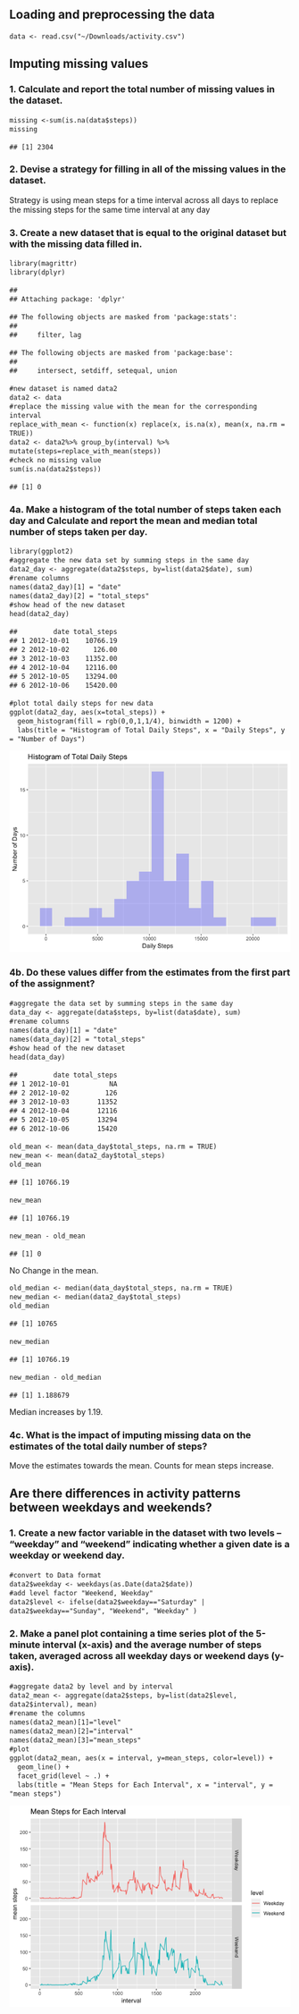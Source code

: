 Loading and preprocessing the data
----------------------------------

    data <- read.csv("~/Downloads/activity.csv")

Imputing missing values
-----------------------

### 1. Calculate and report the total number of missing values in the dataset.

    missing <-sum(is.na(data$steps))
    missing

    ## [1] 2304

### 2. Devise a strategy for filling in all of the missing values in the dataset.

Strategy is using mean steps for a time interval across all days to
replace the missing steps for the same time interval at any day

### 3. Create a new dataset that is equal to the original dataset but with the missing data filled in.

    library(magrittr)
    library(dplyr)

    ## 
    ## Attaching package: 'dplyr'

    ## The following objects are masked from 'package:stats':
    ## 
    ##     filter, lag

    ## The following objects are masked from 'package:base':
    ## 
    ##     intersect, setdiff, setequal, union

    #new dataset is named data2
    data2 <- data
    #replace the missing value with the mean for the corresponding interval
    replace_with_mean <- function(x) replace(x, is.na(x), mean(x, na.rm = TRUE))
    data2 <- data2%>% group_by(interval) %>% mutate(steps=replace_with_mean(steps))
    #check no missing value
    sum(is.na(data2$steps))

    ## [1] 0

### 4a. Make a histogram of the total number of steps taken each day and Calculate and report the mean and median total number of steps taken per day.

    library(ggplot2)
    #aggregate the new data set by summing steps in the same day
    data2_day <- aggregate(data2$steps, by=list(data2$date), sum)
    #rename columns
    names(data2_day)[1] = "date"
    names(data2_day)[2] = "total_steps"
    #show head of the new dataset
    head(data2_day)

    ##         date total_steps
    ## 1 2012-10-01    10766.19
    ## 2 2012-10-02      126.00
    ## 3 2012-10-03    11352.00
    ## 4 2012-10-04    12116.00
    ## 5 2012-10-05    13294.00
    ## 6 2012-10-06    15420.00

    #plot total daily steps for new data
    ggplot(data2_day, aes(x=total_steps)) + 
      geom_histogram(fill = rgb(0,0,1,1/4), binwidth = 1200) + 
      labs(title = "Histogram of Total Daily Steps", x = "Daily Steps", y = "Number of Days")

![](PA1_template_part2_files/figure-markdown_strict/histogram_new-1.png)

### 4b. Do these values differ from the estimates from the first part of the assignment?

    #aggregate the data set by summing steps in the same day
    data_day <- aggregate(data$steps, by=list(data$date), sum)
    #rename columns
    names(data_day)[1] = "date"
    names(data_day)[2] = "total_steps"
    #show head of the new dataset
    head(data_day)

    ##         date total_steps
    ## 1 2012-10-01          NA
    ## 2 2012-10-02         126
    ## 3 2012-10-03       11352
    ## 4 2012-10-04       12116
    ## 5 2012-10-05       13294
    ## 6 2012-10-06       15420

    old_mean <- mean(data_day$total_steps, na.rm = TRUE)
    new_mean <- mean(data2_day$total_steps)
    old_mean

    ## [1] 10766.19

    new_mean

    ## [1] 10766.19

    new_mean - old_mean

    ## [1] 0

No Change in the mean.

    old_median <- median(data_day$total_steps, na.rm = TRUE)
    new_median <- median(data2_day$total_steps)
    old_median

    ## [1] 10765

    new_median

    ## [1] 10766.19

    new_median - old_median

    ## [1] 1.188679

Median increases by 1.19.

### 4c. What is the impact of imputing missing data on the estimates of the total daily number of steps?

Move the estimates towards the mean. Counts for mean steps increase.

Are there differences in activity patterns between weekdays and weekends?
-------------------------------------------------------------------------

### 1. Create a new factor variable in the dataset with two levels – “weekday” and “weekend” indicating whether a given date is a weekday or weekend day.

    #convert to Data format
    data2$weekday <- weekdays(as.Date(data2$date))
    #add level factor "Weekend, Weekday"
    data2$level <- ifelse(data2$weekday=="Saturday" | data2$weekday=="Sunday", "Weekend", "Weekday" )

### 2. Make a panel plot containing a time series plot of the 5-minute interval (x-axis) and the average number of steps taken, averaged across all weekday days or weekend days (y-axis).

    #aggregate data2 by level and by interval
    data2_mean <- aggregate(data2$steps, by=list(data2$level, data2$interval), mean)
    #rename the columns
    names(data2_mean)[1]="level"
    names(data2_mean)[2]="interval"
    names(data2_mean)[3]="mean_steps"
    #plot
    ggplot(data2_mean, aes(x = interval, y=mean_steps, color=level)) +
      geom_line() +
      facet_grid(level ~ .) +
      labs(title = "Mean Steps for Each Interval", x = "interval", y = "mean steps")

![](PA1_template_part2_files/figure-markdown_strict/plot2-1.png)
